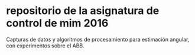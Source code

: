 # repositorio de la asignatura de control de mim 2016
Capturas de datos y algoritmos de procesamiento para estimación angular, con experimentos sobre el ABB. 
